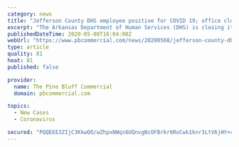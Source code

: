 ```yaml
---
category: news
title: "Jefferson County DHS employee positive for COVID 19; office closes until May 11"
excerpt: "The Arkansas Department of Human Services (DHS) is closing its Jefferson County office until Monday, May 11, following a positive COVID test for an office"
publishedDateTime: 2020-05-08T16:04:00Z
webUrl: "https://www.pbcommercial.com/news/20200508/jefferson-county-dhs-employee-positive-for-covid-19-office-closes-until-may-11"
type: article
quality: 81
heat: 81
published: false

provider:
  name: The Pine Bluff Commercial
  domain: pbcommercial.com

topics:
  - New Cases
  - Coronavirus

secured: "PQQEEE3ZIjC3KkwOO/wZhpxNWqs6UQnvgBcOFBrkr6RoCwk1knr1LtV6jHY+cwCwlzTxtzjS/Kinl6IsSjQ0SpjHNCnxm5Tj6pU8Z/n98MuDVu/yjmU6uM/BdSxh2VYipOiaCJGkkqxFuvFV503e8bAFQ4GigGXV1Gzt3zQfMwL2YyiLXwQh34iKwWx3JPz3tSIQkIXAo9vPUMdqOEg4vk62NIGKzr1Z9ad/pg4r8D+4DN0RUHRx1p9PynIUN89esIKeWzaUmmsrL0Xb144K9GUNK4fpqblqNv2rwsTSoi3Y8BBk6UrfT+QHokL00ygV;duZRXrZGwbYHDLmxjc6WTw=="
---
```


